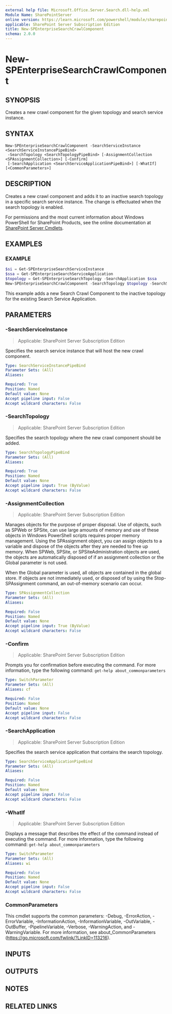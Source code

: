 ```yaml
---
external help file: Microsoft.Office.Server.Search.dll-help.xml
Module Name: SharePointServer
online version: https://learn.microsoft.com/powershell/module/sharepoint-server/new-spenterprisesearchcrawlcomponent
applicable: SharePoint Server Subscription Edition
title: New-SPEnterpriseSearchCrawlComponent
schema: 2.0.0
---
```


# New-SPEnterpriseSearchCrawlComponent

## SYNOPSIS
Creates a new crawl component for the given topology and search service instance.

## SYNTAX

```
New-SPEnterpriseSearchCrawlComponent -SearchServiceInstance <SearchServiceInstancePipeBind>
 -SearchTopology <SearchTopologyPipeBind> [-AssignmentCollection <SPAssignmentCollection>] [-Confirm]
 [-SearchApplication <SearchServiceApplicationPipeBind>] [-WhatIf] [<CommonParameters>]
```

## DESCRIPTION
Creates a new crawl component and adds it to an inactive search topology in a specific search service instance.
The change is effectuated when the search topology is enabled.

For permissions and the most current information about Windows PowerShell for SharePoint Products, see the online documentation at [SharePoint Server Cmdlets](https://learn.microsoft.com/powershell/sharepoint/sharepoint-server/sharepoint-server-cmdlets).

## EXAMPLES

### EXAMPLE
```powershell
$si = Get-SPEnterpriseSearchServiceInstance
$ssa = Get-SPEnterpriseSearchServiceApplication
$topology = Get-SPEnterpriseSearchTopology -SearchApplication $ssa
New-SPEnterpriseSearchCrawlComponent -SearchTopology $topology -SearchServiceInstance $si -SearchApplication $ssa
```

This example adds a new Search Crawl Component to the inactive topology for the existing Search Service Application.

## PARAMETERS

### -SearchServiceInstance

> Applicable: SharePoint Server Subscription Edition

Specifies the search service instance that will host the new crawl component.


```yaml
Type: SearchServiceInstancePipeBind
Parameter Sets: (All)
Aliases:

Required: True
Position: Named
Default value: None
Accept pipeline input: False
Accept wildcard characters: False
```

### -SearchTopology

> Applicable: SharePoint Server Subscription Edition

Specifies the search topology where the new crawl component should be added.

```yaml
Type: SearchTopologyPipeBind
Parameter Sets: (All)
Aliases:

Required: True
Position: Named
Default value: None
Accept pipeline input: True (ByValue)
Accept wildcard characters: False
```

### -AssignmentCollection

> Applicable: SharePoint Server Subscription Edition

Manages objects for the purpose of proper disposal.
Use of objects, such as SPWeb or SPSite, can use large amounts of memory and use of these objects in Windows PowerShell scripts requires proper memory management.
Using the SPAssignment object, you can assign objects to a variable and dispose of the objects after they are needed to free up memory.
When SPWeb, SPSite, or SPSiteAdministration objects are used, the objects are automatically disposed of if an assignment collection or the Global parameter is not used.

When the Global parameter is used, all objects are contained in the global store.
If objects are not immediately used, or disposed of by using the Stop-SPAssignment command, an out-of-memory scenario can occur.

```yaml
Type: SPAssignmentCollection
Parameter Sets: (All)
Aliases:

Required: False
Position: Named
Default value: None
Accept pipeline input: True (ByValue)
Accept wildcard characters: False
```

### -Confirm

> Applicable: SharePoint Server Subscription Edition

Prompts you for confirmation before executing the command.
For more information, type the following command: `get-help about_commonparameters`

```yaml
Type: SwitchParameter
Parameter Sets: (All)
Aliases: cf

Required: False
Position: Named
Default value: None
Accept pipeline input: False
Accept wildcard characters: False
```

### -SearchApplication

> Applicable: SharePoint Server Subscription Edition

Specifies the search service application that contains the search topology.

```yaml
Type: SearchServiceApplicationPipeBind
Parameter Sets: (All)
Aliases:

Required: False
Position: Named
Default value: None
Accept pipeline input: False
Accept wildcard characters: False
```

### -WhatIf

> Applicable: SharePoint Server Subscription Edition

Displays a message that describes the effect of the command instead of executing the command.
For more information, type the following command: `get-help about_commonparameters`

```yaml
Type: SwitchParameter
Parameter Sets: (All)
Aliases: wi

Required: False
Position: Named
Default value: None
Accept pipeline input: False
Accept wildcard characters: False
```

### CommonParameters
This cmdlet supports the common parameters: -Debug, -ErrorAction, -ErrorVariable, -InformationAction, -InformationVariable, -OutVariable, -OutBuffer, -PipelineVariable, -Verbose, -WarningAction, and -WarningVariable. For more information, see about_CommonParameters (https://go.microsoft.com/fwlink/?LinkID=113216).

## INPUTS

## OUTPUTS

## NOTES

## RELATED LINKS
